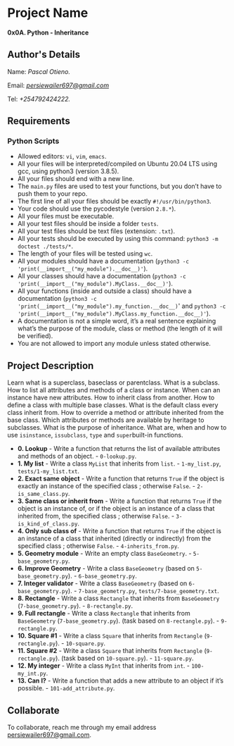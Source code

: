 # Project Name
**0x0A. Python - Inheritance**

## Author's Details
Name: *Pascal Otieno.*

Email: *persiewailer697@gmail.com*

Tel: *+254792424222.*

##  Requirements

### Python Scripts
*   Allowed editors: `vi`, `vim`, `emacs`.
*   All your files will be interpreted/compiled on Ubuntu 20.04 LTS using gcc, using python3 (version 3.8.5).
*   All your files should end with a new line.
*   The `main.py` files are used to test your functions, but you don’t have to push them to your repo.
*   The first line of all your files should be exactly `#!/usr/bin/python3`.
*   Your code should use the pycodestyle (version `2.8.*`).
*   All your files must be executable.
*   All your test files should be inside a folder `tests`.
*   All your test files should be text files (extension: `.txt`).
*   All your tests should be executed by using this command: `python3 -m doctest ./tests/*`.
*   The length of your files will be tested using `wc`.
*   All your modules should have a documentation (`python3 -c 'print(__import__("my_module").__doc__)'`).
*   All your classes should have a documentation (`python3 -c 'print(__import__("my_module").MyClass.__doc__)'`).
*   All your functions (inside and outside a class) should have a documentation (`python3 -c 'print(__import__("my_module").my_function.__doc__)`' and `python3 -c 'print(__import__("my_module").MyClass.my_function.__doc__)'`).
*   A documentation is not a simple word, it’s a real sentence explaining what’s the purpose of the module, class or method (the length of it will be verified).
*   You are not allowed to import any module unless stated otherwise.


## Project Description
Learn what is a superclass, baseclass or parentclass.
What is a subclass.
How to list all attributes and methods of a class or instance.
When can an instance have new attributes.
How to inherit class from another.
How to define a class with multiple base classes.
What is the default class every class inherit from.
How to override a method or attribute inherited from the base class.
Which attributes or methods are available by heritage to subclasses.
What is the purpose of inheritance.
What are, when and how to use `isinstance`, `issubclass`, `type` and `super`built-in functions.


* **0. Lookup** - Write a function that returns the list of available attributes and methods of an object. - `0-lookup.py`.
* **1. My list** - Write a class `MyList` that inherits from `list`. - `1-my_list.py`,` tests/1-my_list.txt`.
* **2. Exact same object** - Write a function that returns `True` if the object is exactly an instance of the specified class ; otherwise `False`. - `2-is_same_class.py`.
* **3. Same class or inherit from** - Write a function that returns `True` if the object is an instance of, or if the object is an instance of a class that inherited from, the specified class ; otherwise `False`. - `3-is_kind_of_class.py`.
* **4. Only sub class of** - Write a function that returns `True` if the object is an instance of a class that inherited (directly or indirectly) from the specified class ; otherwise `False`. - `4-inherits_from.py`.
* **5. Geometry module** - Write an empty class `BaseGeometry`. - `5-base_geometry.py`.
* **6. Improve Geometry** - Write a class `BaseGeometry` (based on `5-base_geometry.py`). - `6-base_geometry.py`.
* **7. Integer validator** - Write a class `BaseGeometry` (based on `6-base_geometry.py`). - `7-base_geometry.py`, `tests/7-base_geometry.txt`.
* **8. Rectangle** - Write a class `Rectangle` that inherits from `BaseGeometry` (`7-base_geometry.py`). - `8-rectangle.py`.
* **9. Full rectangle** - Write a class `Rectangle` that inherits from `BaseGeometry` (`7-base_geometry.py`). (task based on `8-rectangle.py`). - `9-rectangle.py`.
* **10. Square #1** - Write a class `Square` that inherits from `Rectangle` (`9-rectangle.py`). - `10-square.py`.
* **11. Square #2** - Write a class `Square` that inherits from `Rectangle` (`9-rectangle.py`). (task based on `10-square.py`). - `11-square.py`.
* **12. My integer** - Write a class `MyInt` that inherits from `int`. - `100-my_int.py`.
* **13. Can I?** - Write a function that adds a new attribute to an object if it’s possible. - `101-add_attribute.py`.

## Collaborate

To collaborate, reach me through my email address persiewailer697@gmail.com.
